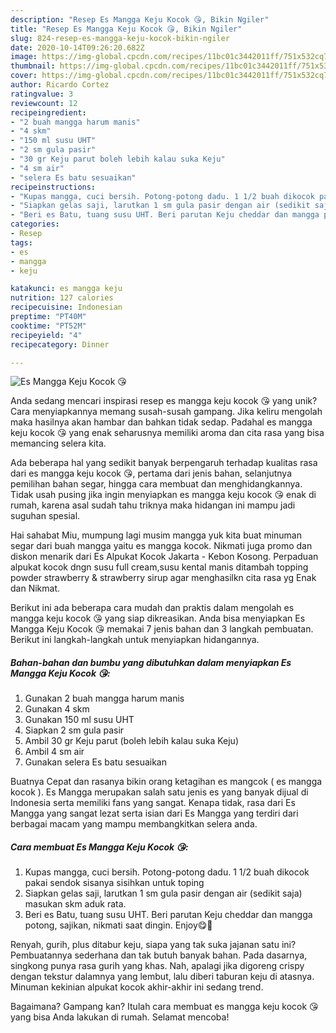 ```yaml
---
description: "Resep Es Mangga Keju Kocok 😘, Bikin Ngiler"
title: "Resep Es Mangga Keju Kocok 😘, Bikin Ngiler"
slug: 824-resep-es-mangga-keju-kocok-bikin-ngiler
date: 2020-10-14T09:26:20.682Z
image: https://img-global.cpcdn.com/recipes/11bc01c3442011ff/751x532cq70/es-mangga-keju-kocok-😘-foto-resep-utama.jpg
thumbnail: https://img-global.cpcdn.com/recipes/11bc01c3442011ff/751x532cq70/es-mangga-keju-kocok-😘-foto-resep-utama.jpg
cover: https://img-global.cpcdn.com/recipes/11bc01c3442011ff/751x532cq70/es-mangga-keju-kocok-😘-foto-resep-utama.jpg
author: Ricardo Cortez
ratingvalue: 3
reviewcount: 12
recipeingredient:
- "2 buah mangga harum manis"
- "4 skm"
- "150 ml susu UHT"
- "2 sm gula pasir"
- "30 gr Keju parut boleh lebih kalau suka Keju"
- "4 sm air"
- "selera Es batu sesuaikan"
recipeinstructions:
- "Kupas mangga, cuci bersih. Potong-potong dadu. 1 1/2 buah dikocok pakai sendok sisanya sisihkan untuk toping"
- "Siapkan gelas saji, larutkan 1 sm gula pasir dengan air (sedikit saja) masukan skm aduk rata."
- "Beri es Batu, tuang susu UHT. Beri parutan Keju cheddar dan mangga potong, sajikan, nikmati saat dingin. Enjoy😋🍧"
categories:
- Resep
tags:
- es
- mangga
- keju

katakunci: es mangga keju 
nutrition: 127 calories
recipecuisine: Indonesian
preptime: "PT40M"
cooktime: "PT52M"
recipeyield: "4"
recipecategory: Dinner

---
```



![Es Mangga Keju Kocok 😘](https://img-global.cpcdn.com/recipes/11bc01c3442011ff/751x532cq70/es-mangga-keju-kocok-😘-foto-resep-utama.jpg)

Anda sedang mencari inspirasi resep es mangga keju kocok 😘 yang unik? Cara menyiapkannya memang susah-susah gampang. Jika keliru mengolah maka hasilnya akan hambar dan bahkan tidak sedap. Padahal es mangga keju kocok 😘 yang enak seharusnya memiliki aroma dan cita rasa yang bisa memancing selera kita.

Ada beberapa hal yang sedikit banyak berpengaruh terhadap kualitas rasa dari es mangga keju kocok 😘, pertama dari jenis bahan, selanjutnya pemilihan bahan segar, hingga cara membuat dan menghidangkannya. Tidak usah pusing jika ingin menyiapkan es mangga keju kocok 😘 enak di rumah, karena asal sudah tahu triknya maka hidangan ini mampu jadi suguhan spesial.

Hai sahabat Miu, mumpung lagi musim mangga yuk kita buat minuman segar dari buah mangga yaitu es mangga kocok. Nikmati juga promo dan diskon menarik dari Es Alpukat Kocok Jakarta - Kebon Kosong. Perpaduan alpukat kocok dngn susu full cream,susu kental manis ditambah topping powder strawberry &amp; strawberry sirup agar menghasilkn cita rasa yg Enak dan Nikmat.


Berikut ini ada beberapa cara mudah dan praktis dalam mengolah es mangga keju kocok 😘 yang siap dikreasikan. Anda bisa menyiapkan Es Mangga Keju Kocok 😘 memakai 7 jenis bahan dan 3 langkah pembuatan. Berikut ini langkah-langkah untuk menyiapkan hidangannya.

<!--inarticleads1-->

##### Bahan-bahan dan bumbu yang dibutuhkan dalam menyiapkan Es Mangga Keju Kocok 😘:

1. Gunakan 2 buah mangga harum manis
1. Gunakan 4 skm
1. Gunakan 150 ml susu UHT
1. Siapkan 2 sm gula pasir
1. Ambil 30 gr Keju parut (boleh lebih kalau suka Keju)
1. Ambil 4 sm air
1. Gunakan selera Es batu sesuaikan


Buatnya Cepat dan rasanya bikin orang ketagihan es mangcok ( es mangga kocok ). Es Mangga merupakan salah satu jenis es yang banyak dijual di Indonesia serta memiliki fans yang sangat. Kenapa tidak, rasa dari Es Mangga yang sangat lezat serta isian dari Es Mangga yang terdiri dari berbagai macam yang mampu membangkitkan selera anda. 

<!--inarticleads2-->

##### Cara membuat Es Mangga Keju Kocok 😘:

1. Kupas mangga, cuci bersih. Potong-potong dadu. 1 1/2 buah dikocok pakai sendok sisanya sisihkan untuk toping
1. Siapkan gelas saji, larutkan 1 sm gula pasir dengan air (sedikit saja) masukan skm aduk rata.
1. Beri es Batu, tuang susu UHT. Beri parutan Keju cheddar dan mangga potong, sajikan, nikmati saat dingin. Enjoy😋🍧


Renyah, gurih, plus ditabur keju, siapa yang tak suka jajanan satu ini? Pembuatannya sederhana dan tak butuh banyak bahan. Pada dasarnya, singkong punya rasa gurih yang khas. Nah, apalagi jika digoreng crispy dengan tekstur dalamnya yang lembut, lalu diberi taburan keju di atasnya. Minuman kekinian alpukat kocok akhir-akhir ini sedang trend. 

Bagaimana? Gampang kan? Itulah cara membuat es mangga keju kocok 😘 yang bisa Anda lakukan di rumah. Selamat mencoba!

